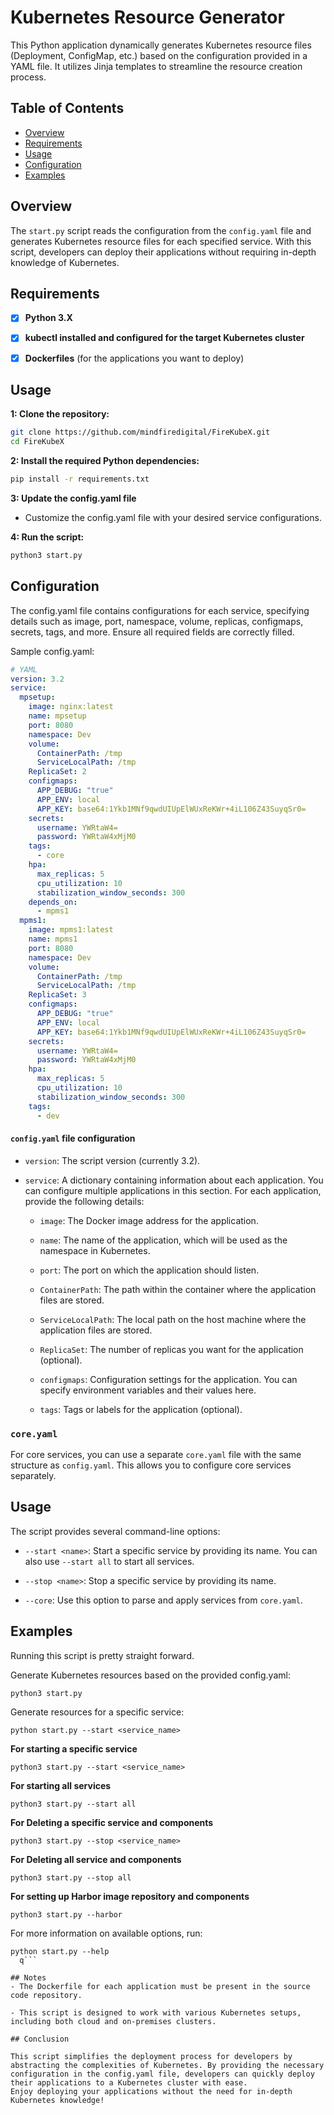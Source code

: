 # Kubernetes Resource Generator

This Python application dynamically generates Kubernetes resource files (Deployment, ConfigMap, etc.) based on the configuration provided in a YAML file. It utilizes Jinja templates to streamline the resource creation process.

## Table of Contents

- [Overview](#overview)
- [Requirements](#requirements)
- [Usage](#usage)
- [Configuration](#configuration)
- [Examples](#examples)

## Overview

The `start.py` script reads the configuration from the `config.yaml` file and generates Kubernetes resource files for each specified service. With this script, developers can deploy their applications without requiring in-depth knowledge of Kubernetes.

## Requirements

- [X] **Python 3.X**
- [X] **kubectl installed and configured for the target Kubernetes cluster**
- [X] **Dockerfiles** (for the applications you want to deploy)


## Usage

**1: Clone the repository:**

   ```bash
   git clone https://github.com/mindfiredigital/FireKubeX.git
   cd FireKubeX
   ```

**2: Install the required Python dependencies:**

```bash 
pip install -r requirements.txt 
```

**3: Update the config.yaml file**

- Customize the config.yaml file with your desired service configurations.

**4: Run the script:**

```bash 
python3 start.py
```

## Configuration

The config.yaml file contains configurations for each service, specifying details such as image, port, namespace, volume, replicas, configmaps, secrets, tags, and more. Ensure all required fields are correctly filled.

Sample config.yaml:
``` yaml
# YAML
version: 3.2
service:
  mpsetup:
    image: nginx:latest 
    name: mpsetup
    port: 8080
    namespace: Dev
    volume:
      ContainerPath: /tmp
      ServiceLocalPath: /tmp
    ReplicaSet: 2
    configmaps:
      APP_DEBUG: "true"
      APP_ENV: local
      APP_KEY: base64:1Ykb1MNf9qwdUIUpElWUxReKWr+4iL106Z43SuyqSr0=
    secrets:
      username: YWRtaW4=
      password: YWRtaW4xMjM0
    tags: 
      - core
    hpa:
      max_replicas: 5
      cpu_utilization: 10
      stabilization_window_seconds: 300
    depends_on:
      - mpms1
  mpms1:
    image: mpms1:latest 
    name: mpms1 
    port: 8080
    namespace: Dev
    volume:
      ContainerPath: /tmp
      ServiceLocalPath: /tmp
    ReplicaSet: 3
    configmaps:
      APP_DEBUG: "true"
      APP_ENV: local
      APP_KEY: base64:1Ykb1MNf9qwdUIUpElWUxReKWr+4iL106Z43SuyqSr0=
    secrets:
      username: YWRtaW4=
      password: YWRtaW4xMjM0
    hpa:
      max_replicas: 5
      cpu_utilization: 10
      stabilization_window_seconds: 300
    tags: 
      - dev
```


#### `config.yaml` file configuration 

- `version`: The script version (currently 3.2).

- `service`: A dictionary containing information about each application. You can configure multiple applications in this section. For each application, provide the following details:

  - `image`: The Docker image address for the application.
  
  - `name`: The name of the application, which will be used as the namespace in Kubernetes.

  - `port`: The port on which the application should listen.

  - `ContainerPath`: The path within the container where the application files are stored.

  - `ServiceLocalPath`: The local path on the host machine where the application files are stored.

  - `ReplicaSet`: The number of replicas you want for the application (optional).

  - `configmaps`: Configuration settings for the application. You can specify environment variables and their values here.

  - `tags`: Tags or labels for the application (optional).

### `core.yaml`

For core services, you can use a separate `core.yaml` file with the same structure as `config.yaml`. This allows you to configure core services separately.

## Usage

The script provides several command-line options:

- `--start <name>`: Start a specific service by providing its name. You can also use `--start all` to start all services.

- `--stop <name>`: Stop a specific service by providing its name.

- `--core`: Use this option to parse and apply services from `core.yaml`.

## Examples

Running this script is pretty straight forward.

Generate Kubernetes resources based on the provided config.yaml:

```shell
python3 start.py
```
Generate resources for a specific service:

```shell
python start.py --start <service_name>
```

**For starting a specific service**

```shell
python3 start.py --start <service_name>
```

**For starting all services**

```shell
python3 start.py --start all
```
**For Deleting a specific service and components**

```shell
python3 start.py --stop <service_name>
```

**For Deleting all service and components**

```shell
python3 start.py --stop all
```

**For setting up Harbor image repository and components**

```shell
python3 start.py --harbor
```
For more information on available options, run:

```shell
python start.py --help
  q```

## Notes
- The Dockerfile for each application must be present in the source code repository.

- This script is designed to work with various Kubernetes setups, including both cloud and on-premises clusters.

## Conclusion

This script simplifies the deployment process for developers by abstracting the complexities of Kubernetes. By providing the necessary configuration in the config.yaml file, developers can quickly deploy their applications to a Kubernetes cluster with ease.
Enjoy deploying your applications without the need for in-depth Kubernetes knowledge!
